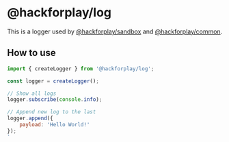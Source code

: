 # @hackforplay/log

This is a logger used by [@hackforplay/sandbox](https://github.com/hackforplay/sandbox) and [@hackforplay/common](https://github.com/hackforplay/common).

## How to use

```javascript
import { createLogger } from '@hackforplay/log';

const logger = createLogger();

// Show all logs
logger.subscribe(console.info);

// Append new log to the last
logger.append({
    payload: 'Hello World!'
});
`
```
